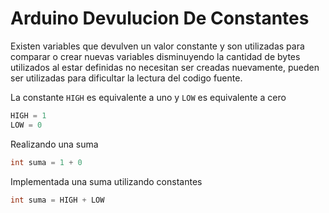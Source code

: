 # Arduino Devulucion De Constantes

Existen variables que devulven un valor constante y son utilizadas para comparar o crear nuevas variables disminuyendo la cantidad de bytes utilizados al estar definidas no necesitan ser creadas nuevamente, pueden ser utilizadas para dificultar la lectura del codigo fuente. 

La constante ```HIGH``` es equivalente a uno y ```LOW``` es equivalente a cero


``` c++
HIGH = 1
LOW = 0 
```

Realizando una suma

``` c++
int suma = 1 + 0 
``` 

Implementada una suma utilizando constantes

```c++
int suma = HIGH + LOW
``` 


